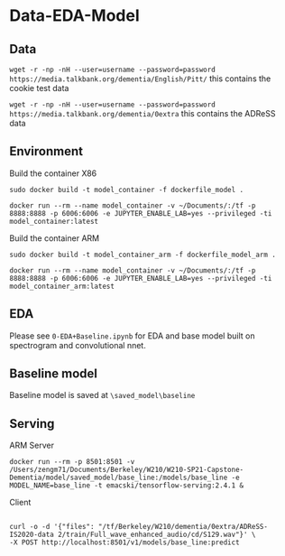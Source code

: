 # Data-EDA-Model

## Data
`wget -r -np -nH --user=username --password=password https://media.talkbank.org/dementia/English/Pitt/` this contains the cookie test data

`wget -r -np -nH --user=username --password=password https://media.talkbank.org/dementia/0extra` this contains the ADReSS data

## Environment

Build the container X86
```
sudo docker build -t model_container -f dockerfile_model .

docker run --rm --name model_container -v ~/Documents/:/tf -p 8888:8888 -p 6006:6006 -e JUPYTER_ENABLE_LAB=yes --privileged -ti model_container:latest
```

Build the container ARM
```
sudo docker build -t model_container_arm -f dockerfile_model_arm .

docker run --rm --name model_container -v ~/Documents/:/tf -p 8888:8888 -p 6006:6006 -e JUPYTER_ENABLE_LAB=yes --privileged -ti model_container_arm:latest
```

## EDA

Please see `0-EDA+Baseline.ipynb` for EDA and base model built on spectrogram and convolutional nnet. 

## Baseline model
Baseline model is saved at `\saved_model\baseline`


## Serving

ARM Server
```
docker run --rm -p 8501:8501 -v /Users/zengm71/Documents/Berkeley/W210/W210-SP21-Capstone-Dementia/model/saved_model/base_line:/models/base_line -e MODEL_NAME=base_line -t emacski/tensorflow-serving:2.4.1 &
```
Client
```

curl -o -d '{"files": "/tf/Berkeley/W210/dementia/0extra/ADReSS-IS2020-data 2/train/Full_wave_enhanced_audio/cd/S129.wav"}' \
-X POST http://localhost:8501/v1/models/base_line:predict
```